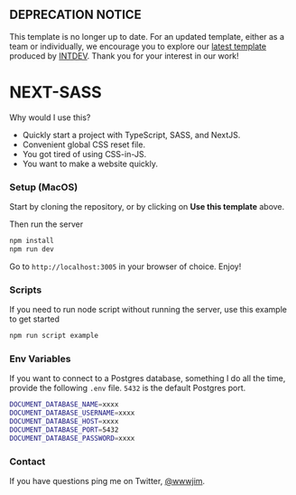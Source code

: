 ## DEPRECATION NOTICE

This template is no longer up to date. For an updated template, either as a team or individually, we encourage you to explore our [latest template](https://github.com/internet-development/nextjs-sass-starter) produced by [INTDEV](https://internet.dev). Thank you for your interest in our work! 

# NEXT-SASS

Why would I use this?

- Quickly start a project with TypeScript, SASS, and NextJS.
- Convenient global CSS reset file.
- You got tired of using CSS-in-JS.
- You want to make a website quickly.

### Setup (MacOS)

Start by cloning the repository, or by clicking on **Use this template** above.

Then run the server

```sh
npm install
npm run dev
```

Go to `http://localhost:3005` in your browser of choice. Enjoy!

### Scripts

If you need to run node script without running the server, use this example to get started

```sh
npm run script example
```

### Env Variables

If you want to connect to a Postgres database, something I do all the time, provide the following `.env` file. `5432` is the default Postgres port.

```sh
DOCUMENT_DATABASE_NAME=xxxx
DOCUMENT_DATABASE_USERNAME=xxxx
DOCUMENT_DATABASE_HOST=xxxx
DOCUMENT_DATABASE_PORT=5432
DOCUMENT_DATABASE_PASSWORD=xxxx
```

### Contact

If you have questions ping me on Twitter, [@wwwjim](https://www.twitter.com/wwwjim).
